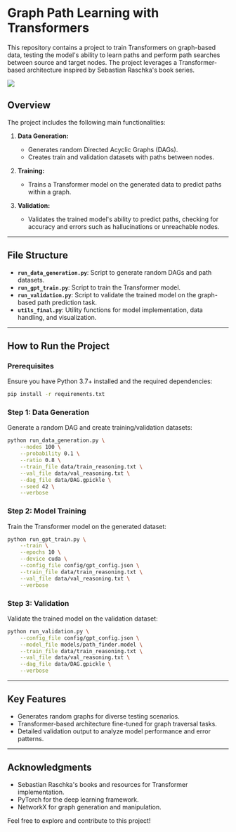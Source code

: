 # Graph Path Learning with Transformers

This repository contains a project to train Transformers on graph-based data, testing the model's ability to learn paths and perform path searches between source and target nodes. The project leverages a Transformer-based architecture inspired by Sebastian Raschka's book series.

<img src="https://github.com/rmaestre/transformers_path_search/blob/main/img/run_example.png"></img>

## Overview

The project includes the following main functionalities:

1. **Data Generation:**
   - Generates random Directed Acyclic Graphs (DAGs).
   - Creates train and validation datasets with paths between nodes.

2. **Training:**
   - Trains a Transformer model on the generated data to predict paths within a graph.

3. **Validation:**
   - Validates the trained model's ability to predict paths, checking for accuracy and errors such as hallucinations or unreachable nodes.

---

## File Structure

- **`run_data_generation.py`**: Script to generate random DAGs and path datasets.
- **`run_gpt_train.py`**: Script to train the Transformer model.
- **`run_validation.py`**: Script to validate the trained model on the graph-based path prediction task.
- **`utils_final.py`**: Utility functions for model implementation, data handling, and visualization.

---

## How to Run the Project

### Prerequisites

Ensure you have Python 3.7+ installed and the required dependencies:

```bash
pip install -r requirements.txt
```

### Step 1: Data Generation

Generate a random DAG and create training/validation datasets:

```bash
python run_data_generation.py \
    --nodes 100 \
    --probability 0.1 \
    --ratio 0.8 \
    --train_file data/train_reasoning.txt \
    --val_file data/val_reasoning.txt \
    --dag_file data/DAG.gpickle \
    --seed 42 \
    --verbose
```

### Step 2: Model Training

Train the Transformer model on the generated dataset:

```bash
python run_gpt_train.py \
    --train \
    --epochs 10 \
    --device cuda \
    --config_file config/gpt_config.json \
    --train_file data/train_reasoning.txt \
    --val_file data/val_reasoning.txt \
    --verbose
```

### Step 3: Validation

Validate the trained model on the validation dataset:

```bash
python run_validation.py \
    --config_file config/gpt_config.json \
    --model_file models/path_finder.model \
    --train_file data/train_reasoning.txt \
    --val_file data/val_reasoning.txt \
    --dag_file data/DAG.gpickle \
    --verbose
```

---

## Key Features

- Generates random graphs for diverse testing scenarios.
- Transformer-based architecture fine-tuned for graph traversal tasks.
- Detailed validation output to analyze model performance and error patterns.

---


## Acknowledgments

- Sebastian Raschka's books and resources for Transformer implementation.
- PyTorch for the deep learning framework.
- NetworkX for graph generation and manipulation.

Feel free to explore and contribute to this project!
